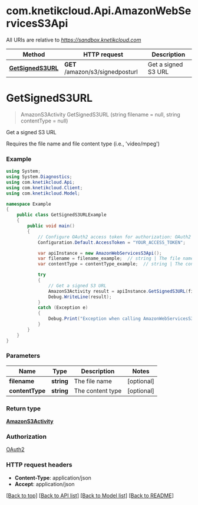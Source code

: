 # com.knetikcloud.Api.AmazonWebServicesS3Api

All URIs are relative to *https://sandbox.knetikcloud.com*

Method | HTTP request | Description
------------- | ------------- | -------------
[**GetSignedS3URL**](AmazonWebServicesS3Api.md#getsigneds3url) | **GET** /amazon/s3/signedposturl | Get a signed S3 URL


<a name="getsigneds3url"></a>
# **GetSignedS3URL**
> AmazonS3Activity GetSignedS3URL (string filename = null, string contentType = null)

Get a signed S3 URL

Requires the file name and file content type (i.e., 'video/mpeg')

### Example
```csharp
using System;
using System.Diagnostics;
using com.knetikcloud.Api;
using com.knetikcloud.Client;
using com.knetikcloud.Model;

namespace Example
{
    public class GetSignedS3URLExample
    {
        public void main()
        {
            // Configure OAuth2 access token for authorization: OAuth2
            Configuration.Default.AccessToken = "YOUR_ACCESS_TOKEN";

            var apiInstance = new AmazonWebServicesS3Api();
            var filename = filename_example;  // string | The file name (optional) 
            var contentType = contentType_example;  // string | The content type (optional) 

            try
            {
                // Get a signed S3 URL
                AmazonS3Activity result = apiInstance.GetSignedS3URL(filename, contentType);
                Debug.WriteLine(result);
            }
            catch (Exception e)
            {
                Debug.Print("Exception when calling AmazonWebServicesS3Api.GetSignedS3URL: " + e.Message );
            }
        }
    }
}
```

### Parameters

Name | Type | Description  | Notes
------------- | ------------- | ------------- | -------------
 **filename** | **string**| The file name | [optional] 
 **contentType** | **string**| The content type | [optional] 

### Return type

[**AmazonS3Activity**](AmazonS3Activity.md)

### Authorization

[OAuth2](../README.md#OAuth2)

### HTTP request headers

 - **Content-Type**: application/json
 - **Accept**: application/json

[[Back to top]](#) [[Back to API list]](../README.md#documentation-for-api-endpoints) [[Back to Model list]](../README.md#documentation-for-models) [[Back to README]](../README.md)

